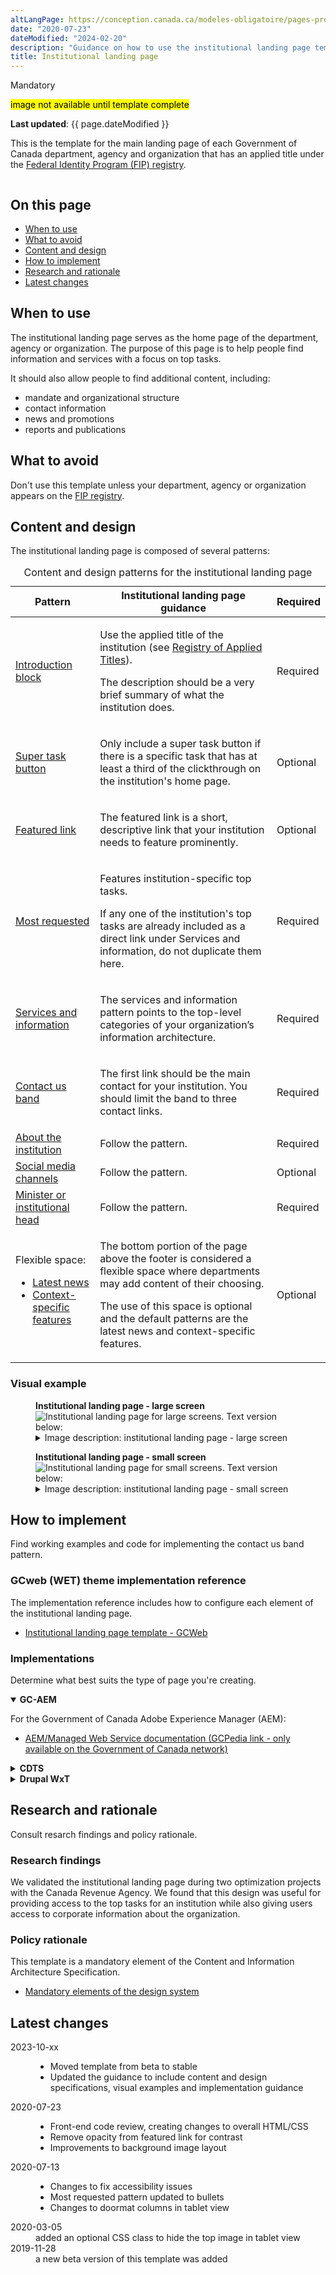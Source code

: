 ```yaml
---
altLangPage: https://conception.canada.ca/modeles-obligatoire/pages-profil-institutionnel.html
date: "2020-07-23"
dateModified: "2024-02-20"
description: "Guidance on how to use the institutional landing page template and its associated components on Canada.ca."
title: Institutional landing page
---
```

<p><span class="label label-danger">Mandatory</span></p>
<mark>image not available until template complete</mark>
<p><strong>Last updated</strong>: {{ page.dateModified }}</p>
<p>
    This is the template for the main landing page of each Government of Canada department, agency and organization that has an applied title under the
    <a href="https://www.tbs-sct.canada.ca/ap/fip-pcim/reg-eng.asp">Federal Identity Program (FIP) registry</a>.
</p>
<div class="pattern-demo mrgn-tp-lg mrgn-bttm-xl"><img src="[remove-when-ready]../images/ilp-cropped.png" class="img-responsive" alt="" /></div>

<section>
    <h2>On this page</h2>
    <ul>
        <li><a href="#use">When to use</a></li>
        <li><a href="#avoid">What to avoid</a></li>
        <li><a href="#design">Content and design</a></li>
        <li><a href="#implement">How to implement</a></li>
        <li><a href="#research">Research and rationale</a></li>
        <li><a href="#changes">Latest changes</a></li>
    </ul>
    <section>
        <h2 id="use">When to use</h2>
        <p>
           The institutional landing page serves as the home page of the department, agency or organization. The purpose of this page is to help people find information and services with a focus on top tasks.
        </p>
        <p>It should also allow people to find additional content, including:</p>
        <ul>
          <li>mandate and organizational structure</li>
          <li>contact information</li>
          <li>news and promotions</li>
          <li>reports and publications</li>
        </ul>
    </section>
    <section>
        <h2 id="avoid">What to avoid</h2>
        <p>Don't use this template unless your department, agency or organization appears on the  <a href="https://www.tbs-sct.canada.ca/ap/fip-pcim/reg-eng.asp">FIP registry</a>.</p>
    </section>
    <section>
        <h2 id="design">Content and design</h2>
        <p>The institutional landing page is composed of several patterns:</p>
        <div class="row mrgn-tp-lg">
            <div class="col-md-12">
                <div class="panel panel-default">
                    <table class="table table-striped" id="ilp-01" aria-live="polite">
                        <caption class="wb-inv">
                            Content and design patterns for the institutional landing page
                        </caption>
                        <thead>
                            <tr>
                                <th class="col-md-3">Pattern</th>
                                <th class="col-md-7">Institutional landing page guidance</th>
                                <th class="col-md-2 text-center">Required</th>
                            </tr>
                        </thead>
                        <tbody>
                            <tr>
                                <td><a href="#">Introduction block</a></td>
                                <td>
                                    <p>Use the applied title of the institution (see <a href="https://www.tbs-sct.gc.ca/hgw-cgf/oversight-surveillance/communications/fip-pcim/reg-eng.asp">Registry of Applied Titles</a>).</p>
                                    <p>The description should be a very brief summary of what the institution does.</p>
                                </td>
                                <td class="text-center"><span class="far fa-check-circle text-success"></span><span class="wb-inv"> Required</span></td>
                            </tr>
                            <tr>
                                <td><a href="#">Super task button</a></td>
                                <td><p>Only include a super task button if there is a specific task that has at least a third of the clickthrough on the institution's home page.</p></td>
                                <td class="text-center">Optional</td>
                            </tr>
                            <tr>
                                <td><a href="#">Featured link</a></td>
                                <td><p>The featured link is a short, descriptive link that your institution needs to feature prominently.</p></td>
                                <td class="text-center">Optional</td>
                            </tr>
                            <tr>
                                <td><a href="#">Most requested</a></td>
                                <td>
                                    <p>Features institution-specific top tasks.</p>
                                    <p>If any one of the institution's top tasks are already included as a direct link under Services and information, do not duplicate them here.</p>
                                </td>
                                <td class="text-center"><span class="far fa-check-circle text-success"></span><span class="wb-inv"> Required</span></td>
                            </tr>
                            <tr>
                                <td><a href="#">Services and information</a></td>
                                <td><p>The services and information pattern points to the top-level categories of your organization’s information architecture.</p></td>
                                <td class="text-center"><span class="far fa-check-circle text-success"></span><span class="wb-inv"> Required</span></td>
                            </tr>
                            <tr>
                                <td><a href="#">Contact us band</a></td>
                                <td><p>The first link should be the main contact for your institution. You should limit the band to three contact links.</p></td>
                                <td class="text-center"><span class="far fa-check-circle text-success"></span><span class="wb-inv"> Required</span></td>
                            </tr>
                            <tr>
                                <td><a href="#">About the institution</a></td>
                                <td>Follow the pattern.</td>
                                <td class="text-center"><span class="far fa-check-circle text-success"></span><span class="wb-inv"> Required</span></td>
                            </tr>
                            <tr>
                                <td><a href="#">Social media channels</a></td>
                                <td>Follow the pattern.</td>
                                <td class="text-center">Optional</td>
                            </tr>
                            <tr>
                                <td><a href="#">Minister or institutional head</a></td>
                                <td>Follow the pattern.</td>
                                <td class="text-center"><span class="far fa-check-circle text-success"></span><span class="wb-inv"> Required</span></td>
                            </tr>
                            <tr>
                                <td>
                                    Flexible space:<br />
                                    <ul>
                                        <li><a href="">Latest news</a></li>
                                        <li><a href="">Context-specific features</a></li>
                                    </ul>
                                </td>
                                <td>
                                    <p>The bottom portion of the page above the footer is considered a flexible space where departments may add content of their choosing.</p>
                                    <p>The use of this space is optional and the default patterns are the latest news and context-specific features.</p>
                                </td>
                                <td class="text-center">Optional</td>
                            </tr>
                        </tbody>
                    </table>
                </div>
            </div>
        </div>
        <h3>Visual example</h3>
        <div class="pattern-demo mrgn-tp-md mrgn-bttm-md">
            <figure class="mrgn-tp-md mrgn-bttm-lg">
                <figcaption><b>Institutional landing page - large screen</b></figcaption>
                <img src="[remove-when-ready]../images/ilp-large.png" class="img-responsive" alt="Institutional landing page for large screens. Text version below:" />
                <details>
                    <summary class="wb-toggle" data-toggle='{"print":"on"}'>Image description: institutional landing page - large screen </summary>
                    <p>At the top of the page is an introduction block which includes an h1 titled [Institution name]. It is underlined with a short thick red line. Below the heading is a short description of the institution’s mandate.</p>
                    <p>Following the introduction block there is a supertask button which is a green rectangle with the words Super task button [optional].</p>
                    <p>
                        Below this is the featured link pattern. It is contained within a horizontal blue band that stretches the entire length of the screen. Within the band is white, underlined text that reads: Featured link [optional].
                    </p>
                    <p>
                        The next item on the page is the most requested pattern. It is contained within a light grey band that stretches the entire length of the screen. Within the band are the words Most requested in black text. This is
                        followed by two columns of links. Each column contains three links in a bulleted list. The placeholder text for each link is [Top task hyperlink].
                    </p>
                    <p>
                        Below this is the services and information pattern. It is composed of nine separate doormats displayed across three columns and three rows. Each doormat has a linked placeholder heading that says [Hyperlink text].
                        Below the heading there is a placeholder description which contains the following instructions: Use action verbs, or simply list keywords to summarize the information or tasks that can be accomplished on the page it
                        links to.
                    </p>
                    <p>
                        The next item on the page is the contact us pattern. It consists of a horizontal light grey band with a Contact us heading followed by three links in a single row. The first link is Contact [Institution], the
                        following links are placeholders for top contact tasks.
                    </p>
                    <p>
                        The contact us band is followed by the about the institution pattern on the left and the social media channels pattern on the right. The about the institution links appear in a section with the heading “About the
                        [Institution]”. The design organizes bolded links in a bulleted list that spans across two columns. The first column has:
                    </p>
                    <ul>
                        <li>Mandate</li>
                        <li>Organizational structure</li>
                        <li>Transparency</li>
                        <li>Accessibility</li>
                    </ul>
                    <p>The second column has:</p>
                    <ul>
                        <li>Reports</li>
                        <li>Compliance</li>
                        <li>Enforcements notifications</li>
                        <li>[Institutional link]</li>
                        <li>More: About the [institution] (Note: “more” is not linked)</li>
                    </ul>
                    <p>The social media channels pattern begins with the heading “On social media”. Below the heading, is a vertical list with associated icons and labels:</p>
                    <ul>
                        <li>Facebook icon followed by the placeholder text FacebookPageName</li>
                        <li>X icon followed by the placeholder text @XAccount</li>
                        <li>Youtube icon followed by the placeholder text YouTubeName</li>
                        <li>Instagram icon followed by the placeholder text InstagramName</li>
                        <li>LinkedIn icon followed by the placeholder text LinkedInName</li>
                    </ul>
                    <p>The next item that appears on the page is the minister or institutional head pattern. The pattern appears in 2 columns with the heading “Minister(s)”.</p>
                    <p>The first column presents a placeholder for an institutional head’s image on the left. The dimensions for the image are 200px x 250px. Information on the right includes:</p>
                    <ul>
                        <li>The Honourable [Minister name] (link)</li>
                        <li>[Official title] (text)</li>
                        <li>List item: Mandate letter [optional] (link)</li>
                        <li>List item: Briefing book [optional] (link)</li>
                    </ul>
                    <p>The second column presents a placeholder for an institutional head’s image on the left. The dimensions for the image are 200px x 250px. Information on the right includes:</p>
                    <ul>
                        <li>The Honourable [Minister name] (link)</li>
                        <li>[Official title] (text)</li>
                        <li>List item: Mandate letter [optional - single item] (link)</li>
                    </ul>
                    <p>
                        Below this pattern is the latest news pattern on the left and context-specific features pattern on the right. The latest news pattern has a heading that reads “News” followed by three groupings of text. Each grouping
                        has bold, linked placeholder text that reads [News title] followed by placeholder text for the date on a new line. The date format displayed is YYYY-MM-DD HH:MM. After the three groupings of text there is another
                        line of text that reads “More: [Institution] news”. The words “[Institution] news” are linked.
                    </p>
                    <p>
                        The context-specific features pattern is composed of a heading titled “Features” followed by two feature placeholders in a horizontal row. Each have an image placeholder surrounded by a light grey background. Within
                        the image placeholder are the prescribed image dimensions: 360px x 203px. Below each image placeholder on the grey background is a placeholder link that reads [Feature hyperlink text]. Underneath is the following
                        placeholder text: Brief description of the feature being promoted.
                    </p>
                </details>
            </figure>
        </div>
        <div class="pattern-demo mrgn-tp-md mrgn-bttm-md">
            <figure class="mrgn-tp-md mrgn-bttm-lg">
                <figcaption><b>Institutional landing page - small screen</b></figcaption>
                <img src="[remove-when-ready]../images/ilp-small.png" class="img-responsive" alt="Institutional landing page for small screens. Text version below:" />
                <details>
                    <summary class="wb-toggle" data-toggle='{"print":"on"}'>Image description: institutional landing page - small screen</summary>
                    <p>At the top of the page is an introduction block which includes an h1 titled [Institution name]. It is underlined with a short thick red line. Below the heading is a short description of the institution’s mandate.</p>
                    <p>Following the introduction block there is a supertask button which is a green rectangle with the words Super task button [optional].</p>
                    <p>
                        Below this is the featured link pattern. It is contained within a horizontal blue band that stretches the entire length of the screen. Within the band is white, underlined text that reads: Featured link [optional].
                    </p>
                    <p>
                        The next item on the page is the most requested pattern. It is contained within a light grey band that stretches the entire length of the screen. Within the band are the words Most requested in black text. This is
                        followed by a single list of links in a bulleted list. The placeholder text for each link is [Top task hyperlink].
                    </p>
                    <p>
                        Below this is the services and information pattern. It is composed of nine separate doormats that are vertically stacked on each other. Each doormat has linked placeholder headings that say [Hyperlink text]. Below
                        the headings there are placeholder descriptions which contain the following instructions: Use action verbs, or simply list keywords to summarize the information or tasks that can be accomplished on the page it links
                        to.
                    </p>
                    <p>
                        The next item on the page is the contact us pattern. It is contained within a light grey band that stretches the entire length of the screen. There is a “Contact us” heading followed by three links in a vertical row.
                        The first link is Contact [Institution], the following links are placeholders for top contact tasks.
                    </p>
                    <p>The contact us band is followed by the about the institution pattern. It consists of a heading “About the [Institution]”. Followed by nine bolded links:</p>
                    <ul>
                        <li>Mandate</li>
                        <li>Organizational structure</li>
                        <li>Transparency</li>
                        <li>Accessibility</li>
                        <li>Reports</li>
                        <li>Compliance</li>
                        <li>Enforcements notifications</li>
                        <li>[Institutional link]</li>
                        <li>More: About the [institution] (Note: “more” is not linked)</li>
                    </ul>
                    <p>Below the about the institution pattern is the social media channels pattern. It begins with the heading “On social media”. Below the heading, is a vertical list with associated icons and labels:</p>
                    <ul>
                        <li>Facebook icon followed by the placeholder text FacebookPageName</li>
                        <li>X icon followed by the placeholder text @XAccount</li>
                        <li>Youtube icon followed by the placeholder text YouTubeName</li>
                        <li>Instagram icon followed by the placeholder text InstagramName</li>
                        <li>LinkedIn icon followed by the placeholder text LinkedInName</li>
                    </ul>
                    <p>The next item that appears on the page is the Minister or institutional head pattern. The pattern begins with the heading “Minister(s)” and is followed by two items.</p>
                    <p>
                        The first item begins with a linked heading “The Honourable [Minister name]” followed by an image placeholder with the prescribed dimensions of 200px x 250px. Below the image is the text [Official title]. This is
                        followed by a bulleted list with the following two linked items:
                    </p>
                    <ul>
                        <li>Mandate letter [optional] (link)</li>
                        <li>Briefing book [optional] (link)</li>
                    </ul>
                    <p>
                        The second item begins with a linked heading “The Honourable [Minister name] followed by an image placeholder with the prescribed dimensions of 200px x 250px. Below the image is the text [Official title]. This is
                        followed by the following linked item:
                    </p>
                    <ul>
                        <li>List item: Mandate letter [optional - single item] (link)</li>
                    </ul>
                    <p>
                        Below this pattern is the latest news pattern. It has a heading that reads “News” followed by three groupings of text. Each grouping has bold, linked placeholder text that reads [News title] followed by placeholder
                        text for the date on a new line. The date format displayed is YYYY-MM-DD HH:MM. After the three groupings of text there is another line of text that reads “More: [Institution] news”. The words “[Institution] news”
                        are linked.
                    </p>
                    <p>
                        The next item on the page is the context-specific features pattern. It is composed of a heading titled “Features” followed by two items. Each item has an image placeholder surrounded by a light grey background.
                        Within the image placeholder are the prescribed image dimensions: 360px x 203px. Below each image placeholder on the grey background is a placeholder link that reads [Feature hyperlink text]. Underneath is the
                        following placeholder text: Brief description of the feature being promoted.
                    </p>
                </details>
            </figure>
        </div>
    </section>
     <section>
        <h2 id="implement">How to implement</h2>
        <p>Find working examples and code for implementing the contact us band pattern.</p>
        <h3>GCweb (WET) theme implementation reference</h3>
        <p>The implementation reference includes how to configure each element of the institutional landing page.</p>
        <ul>
            <li><a href="https://wet-boew.github.io/GCWeb/templates/institutional/institution-en.html">Institutional landing page template - GCWeb</a></li>
        </ul>
        <h3>Implementations</h3>
        <p>Determine what best suits the type of page you're creating.</p>
        <div class="row">
            <div class="col-md-8">
                <div class="wb-tabs mrgn-tp-lg">
                    <div class="tabpanels">
                        <details id="004" open="open">
                            <summary><strong>GC-AEM</strong></summary>
                            <p class="mrgn-tp-lg">For the Government of Canada Adobe Experience Manager (AEM):</p>
                            <ul>
                                <li>
                                    <a href="https://www.gcpedia.gc.ca/wiki/AEM_GC-specific_Documentation_6.5">
                                        AEM/Managed Web Service documentation (GCPedia link - only available on the Government of Canada network)
                                    </a>
                                </li>
                            </ul>
                        </details>
                        <details id="005">
                            <summary><strong>CDTS</strong></summary>
                            <p class="mrgn-tp-lg">For the Centrally Deployed Templates Solution (CDTS):</p>
                            <ul>
                                <li><a href="https://cenw-wscoe.github.io/sgdc-cdts/docs/index-en.html">CDTS documentation</a></li>
                            </ul>
                        </details>
                        <details id="006">
                            <summary><strong>Drupal WxT</strong></summary>
                            <p class="mrgn-tp-lg">For Drupal WxT:</p>
                            <ul>
                                <li><a href="https://drupalwxt.github.io/">Drupal WxT documentation</a></li>
                            </ul>
                        </details>
                    </div>
                </div>
            </div>
        </div>
    </section>
    <section>
        <h2 id="research">Research and rationale</h2>
        <p>Consult resarch findings and policy rationale.</p>
        <h3>Research findings</h3>
        <p>
            We validated the institutional landing page during two optimization projects with the Canada Revenue Agency. We found that this design was useful for providing access to the top tasks for an institution while also giving users
            access to corporate information about the organization.
        </p>
        <h3>Policy rationale</h3>
        <p>This template is a mandatory element of the Content and Information Architecture Specification.</p>
        <ul>
            <li><a href="https://www.canada.ca/en/treasury-board-secretariat/services/government-communications/canada-content-information-architecture-specification/mandatory-elements.html">Mandatory elements of the design system</a></li>
        </ul>
    </section>
    <section>
        <h2 id="changes">Latest changes</h2>
    <dl class="dl-horizontal">
        <dt>
            <time datetime="2023-10-xx" class="link-muted">2023-10-xx</time>
        </dt>
        <dd>
            <ul>
                <li>Moved template from beta to stable</li>
                <li>Updated the guidance to include content and design specifications, visual examples and implementation guidance</li>
            </ul>
        </dd>
        <dt>
            <time datetime="2020-07-23" class="link-muted">2020-07-23</time>
        </dt>
        <dd>
            <ul>
                <li>Front-end code review, creating changes to overall HTML/CSS</li>
                <li>Remove opacity from featured link for contrast</li>
                <li>Improvements to background image layout</li>
            </ul>
        </dd>
        <dt>
            <time datetime="2020-07-13" class="link-muted">2020-07-13</time>
        </dt>
        <dd>
            <ul>
              <li>Changes to fix accessibility issues</li>
              <li>Most requested pattern updated to bullets</li>
              <li>Changes to doormat columns in tablet view</li>
            </ul>
        </dd>
        <dt>
            <time datetime="2020-03-05" class="link-muted">2020-03-05</time>
        </dt>
        <dd>added an optional CSS class to hide the top image in tablet view</dd>
        <dt>
            <time datetime="2019-11-28" class="link-muted">2019-11-28</time>
        </dt>
        <dd>a new beta version of this template was added</dd>
    </dl>
</section>
